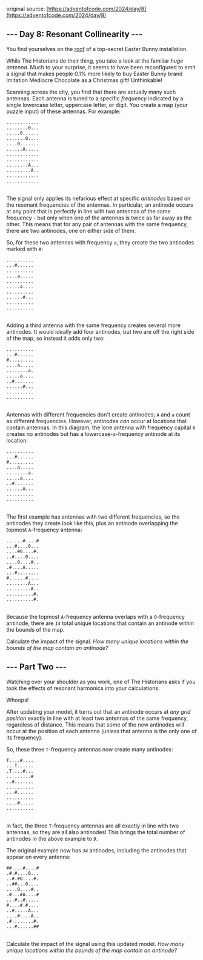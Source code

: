 original source: [https://adventofcode.com/2024/day/8](https://adventofcode.com/2024/day/8)
## --- Day 8: Resonant Collinearity ---
You find yourselves on the [roof](/2016/day/25) of a top-secret Easter Bunny installation.

While The Historians do their thing, you take a look at the familiar <em>huge antenna</em>. Much to your surprise, it seems to have been reconfigured to emit a signal that makes people 0.1% more likely to buy Easter Bunny brand Imitation Mediocre Chocolate as a Christmas gift! Unthinkable!

Scanning across the city, you find that there are actually many such antennas. Each antenna is tuned to a specific <em>frequency</em> indicated by a single lowercase letter, uppercase letter, or digit. You create a map (your puzzle input) of these antennas. For example:

<pre>
<code>............
........0...
.....0......
.......0....
....0.......
......A.....
............
............
........A...
.........A..
............
............
</code>
</pre>

The signal only applies its nefarious effect at specific <em>antinodes</em> based on the resonant frequencies of the antennas. In particular, an antinode occurs at any point that is perfectly in line with two antennas of the same frequency - but only when one of the antennas is twice as far away as the other. This means that for any pair of antennas with the same frequency, there are two antinodes, one on either side of them.

So, for these two antennas with frequency <code>a</code>, they create the two antinodes marked with <code>#</code>:

<pre>
<code>..........
...#......
..........
....a.....
..........
.....a....
..........
......#...
..........
..........
</code>
</pre>

Adding a third antenna with the same frequency creates several more antinodes. It would ideally add four antinodes, but two are off the right side of the map, so instead it adds only two:

<pre>
<code>..........
...#......
#.........
....a.....
........a.
.....a....
..#.......
......#...
..........
..........
</code>
</pre>

Antennas with different frequencies don't create antinodes; <code>A</code> and <code>a</code> count as different frequencies. However, antinodes <em>can</em> occur at locations that contain antennas. In this diagram, the lone antenna with frequency capital <code>A</code> creates no antinodes but has a lowercase-<code>a</code>-frequency antinode at its location:

<pre>
<code>..........
...#......
#.........
....a.....
........a.
.....a....
..#.......
......A...
..........
..........
</code>
</pre>

The first example has antennas with two different frequencies, so the antinodes they create look like this, plus an antinode overlapping the topmost <code>A</code>-frequency antenna:

<pre>
<code>......#....#
...#....0...
....#0....#.
..#....0....
....0....#..
.#....A.....
...#........
#......#....
........A...
.........A..
..........#.
..........#.
</code>
</pre>

Because the topmost <code>A</code>-frequency antenna overlaps with a <code>0</code>-frequency antinode, there are <code><em>14</em></code> total unique locations that contain an antinode within the bounds of the map.

Calculate the impact of the signal. <em>How many unique locations within the bounds of the map contain an antinode?</em>


## --- Part Two ---
Watching over your shoulder as you work, one of The Historians asks if you took the effects of resonant harmonics into your calculations.

Whoops!

After updating your model, it turns out that an antinode occurs at <em>any grid position</em> exactly in line with at least two antennas of the same frequency, regardless of distance. This means that some of the new antinodes will occur at the position of each antenna (unless that antenna is the only one of its frequency).

So, these three <code>T</code>-frequency antennas now create many antinodes:

<pre>
<code>T....#....
...T......
.T....#...
.........#
..#.......
..........
...#......
..........
....#.....
..........
</code>
</pre>

In fact, the three <code>T</code>-frequency antennas are all exactly in line with two antennas, so they are all also antinodes! This brings the total number of antinodes in the above example to <code><em>9</em></code>.

The original example now has <code><em>34</em></code> antinodes, including the antinodes that appear on every antenna:

<pre>
<code>##....#....#
.#.#....0...
..#.#0....#.
..##...0....
....0....#..
.#...#A....#
...#..#.....
#....#.#....
..#.....A...
....#....A..
.#........#.
...#......##
</code>
</pre>

Calculate the impact of the signal using this updated model. <em>How many unique locations within the bounds of the map contain an antinode?</em>


